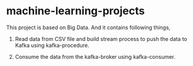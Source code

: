 # machine-learning-projects

This project is based on Big Data. And it contains following things,

1) Read data from CSV file and build stream process to push the data to Kafka using kafka-procedure.

2) Consume the data from the kafka-broker using kafka-consumer.

